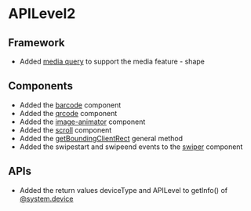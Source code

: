 <!-- 源地址: https://iot.mi.com/vela/quickapp/en/guide/version/APILevel2.html -->

# APILevel2

## Framework

  * Added [media query](</vela/quickapp/en/guide/framework/style/media-query.html>) to support the media feature - shape

## Components

  * Added the [barcode](</vela/quickapp/en/components/basic/barcode.html>) component
  * Added the [qrcode](</vela/quickapp/en/components/basic/qrcode.html>) component
  * Added the [image-animator](</vela/quickapp/en/components/basic/image-animator.html>) component
  * Added the [scroll](</vela/quickapp/en/components/container/scroll.html>) component
  * Added the [getBoundingClientRect](</vela/quickapp/en/components/general/methods.html>) general method
  * Added the swipestart and swipeend events to the [swiper](</vela/quickapp/en/components/container/swiper.html>) component

## APIs

  * Added the return values deviceType and APILevel to getInfo() of [@system.device](</vela/quickapp/en/features/basic/device.html>)

